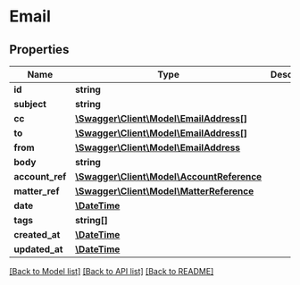 # Email

## Properties
Name | Type | Description | Notes
------------ | ------------- | ------------- | -------------
**id** | **string** |  | [optional] 
**subject** | **string** |  | 
**cc** | [**\Swagger\Client\Model\EmailAddress[]**](EmailAddress.md) |  | [optional] 
**to** | [**\Swagger\Client\Model\EmailAddress[]**](EmailAddress.md) |  | [optional] 
**from** | [**\Swagger\Client\Model\EmailAddress**](EmailAddress.md) |  | [optional] 
**body** | **string** |  | [optional] 
**account_ref** | [**\Swagger\Client\Model\AccountReference**](AccountReference.md) |  | [optional] 
**matter_ref** | [**\Swagger\Client\Model\MatterReference**](MatterReference.md) |  | [optional] 
**date** | [**\DateTime**](\DateTime.md) |  | [optional] 
**tags** | **string[]** |  | [optional] 
**created_at** | [**\DateTime**](\DateTime.md) |  | [optional] 
**updated_at** | [**\DateTime**](\DateTime.md) |  | [optional] 

[[Back to Model list]](../README.md#documentation-for-models) [[Back to API list]](../README.md#documentation-for-api-endpoints) [[Back to README]](../README.md)


